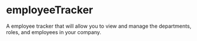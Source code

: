 # employeeTracker
A employee tracker that will allow you to view and manage the departments, roles, and employees in your company.
